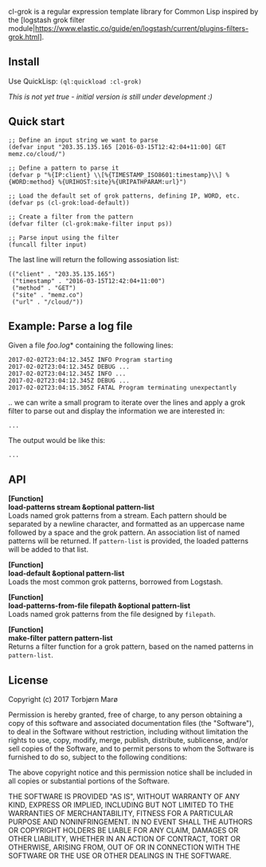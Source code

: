 cl-grok is a regular expression template library for Common Lisp inspired by the [logstash grok filter module|https://www.elastic.co/guide/en/logstash/current/plugins-filters-grok.html].

## Install

Use QuickLisp: `(ql:quickload :cl-grok)`

*This is not yet true - initial version is still under development :)*

## Quick start

```
;; Define an input string we want to parse
(defvar input "203.35.135.165 [2016-03-15T12:42:04+11:00] GET memz.co/cloud/")

;; Define a pattern to parse it
(defvar p "%{IP:client} \\[%{TIMESTAMP_ISO8601:timestamp}\\] %{WORD:method} %{URIHOST:site}%{URIPATHPARAM:url}")

;; Load the default set of grok patterns, defining IP, WORD, etc.
(defvar ps (cl-grok:load-default))

;; Create a filter from the pattern
(defvar filter (cl-grok:make-filter input ps))

;; Parse input using the filter
(funcall filter input)
```

The last line will return the following assosiation list:

```
(("client" . "203.35.135.165")
 ("timestamp" . "2016-03-15T12:42:04+11:00")
 ("method" . "GET")
 ("site" . "memz.co")
 ("url" . "/cloud/"))
```

## Example: Parse a log file

Given a file *foo.log** containing the following lines:

```
2017-02-02T23:04:12.345Z INFO Program starting
2017-02-02T23:04:12.345Z DEBUG ...
2017-02-02T23:04:12.345Z INFO ...
2017-02-02T23:04:12.345Z DEBUG ...
2017-02-02T23:04:15.305Z FATAL Program terminating unexpectantly
```

.. we can write a small program to iterate over the lines and apply a grok filter to parse out and display the information we are interested in:

```
...
```

The output would be like this:

```
...
```

## API

**[Function]**<br>
**load-patterns stream &optional pattern-list**<br>
Loads named grok patterns from a stream. Each pattern should be separated by a newline character, and formatted as an uppercase name followed by a space and the grok pattern. An association list of named patterns will be returned. If `pattern-list` is provided, the loaded patterns will be added to that list.

**[Function]**<br>
**load-default &optional pattern-list**<br>
Loads the most common grok patterns, borrowed from Logstash.

**[Function]**<br>
**load-patterns-from-file filepath &optional pattern-list**<br>
Loads named grok patterns from the file designed by `filepath`.

**[Function]**<br>
**make-filter pattern pattern-list**<br>
Returns a filter function for a grok pattern, based on the named patterns in `pattern-list`.

## License

Copyright (c) 2017 Torbjørn Marø

Permission is hereby granted, free of charge, to any person obtaining a copy of this software and associated documentation files (the "Software"), to deal in the Software without restriction, including without limitation the rights to use, copy, modify, merge, publish, distribute, sublicense, and/or sell copies of the Software, and to permit persons to whom the Software is furnished to do so, subject to the following conditions:

The above copyright notice and this permission notice shall be included in all copies or substantial portions of the Software.

THE SOFTWARE IS PROVIDED "AS IS", WITHOUT WARRANTY OF ANY KIND, EXPRESS OR IMPLIED, INCLUDING BUT NOT LIMITED TO THE WARRANTIES OF MERCHANTABILITY, FITNESS FOR A PARTICULAR PURPOSE AND NONINFRINGEMENT. IN NO EVENT SHALL THE AUTHORS OR COPYRIGHT HOLDERS BE LIABLE FOR ANY CLAIM, DAMAGES OR OTHER LIABILITY, WHETHER IN AN ACTION OF CONTRACT, TORT OR OTHERWISE, ARISING FROM, OUT OF OR IN CONNECTION WITH THE SOFTWARE OR THE USE OR OTHER DEALINGS IN THE SOFTWARE.